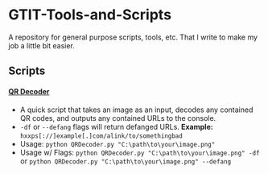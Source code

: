 # GTIT-Tools-and-Scripts
A repository for general purpose scripts, tools, etc. That I write to make my job a little bit easier.



## Scripts
#### **[QR Decoder](QRDecoder/QRDecoder.py)**
  - A quick script that takes an image as an input, decodes any contained QR codes, and outputs any contained URLs to the console.
  - `-df` or `--defang` flags will return defanged URLs. **Example:** `hxxps[://]example[.]com/alink/to/somethingbad`
  - Usage: `python QRDecoder.py "C:\path\to\your\image.png"`
  - Usage w/ Flags: `python QRDecoder.py "C:\path\to\your\image.png" -df` or `python QRDecoder.py "C:\path\to\your\image.png" --defang`

